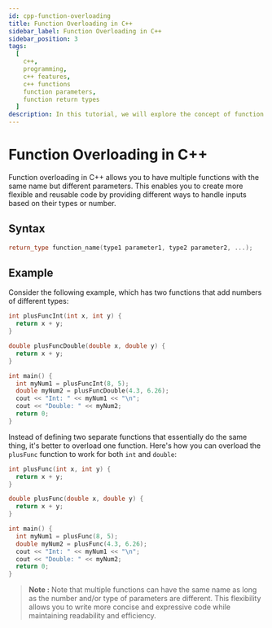 ```yaml
---
id: cpp-function-overloading
title: Function Overloading in C++
sidebar_label: Function Overloading in C++
sidebar_position: 3
tags:
  [
    c++,
    programming,
    c++ features,
    c++ functions
    function parameters,
    function return types
  ]
description: In this tutorial, we will explore the concept of function overloading in the C++ programming language. We'll delve into how to define multiple functions with the same name but different parameter lists. By understanding function overloading, you'll learn how to write cleaner, more concise code and enhance the flexibility and readability of your C++ programs.
---
```


# Function Overloading in C++

Function overloading in C++ allows you to have multiple functions with the same name but different parameters. This enables you to create more flexible and reusable code by providing different ways to handle inputs based on their types or number.

## Syntax

```cpp
return_type function_name(type1 parameter1, type2 parameter2, ...);
```

## Example

Consider the following example, which has two functions that add numbers of different types:

```cpp
int plusFuncInt(int x, int y) {
  return x + y;
}

double plusFuncDouble(double x, double y) {
  return x + y;
}

int main() {
  int myNum1 = plusFuncInt(8, 5);
  double myNum2 = plusFuncDouble(4.3, 6.26);
  cout << "Int: " << myNum1 << "\n";
  cout << "Double: " << myNum2;
  return 0;
}
```

Instead of defining two separate functions that essentially do the same thing, it's better to overload one function. Here's how you can overload the `plusFunc` function to work for both `int` and `double`:

```cpp
int plusFunc(int x, int y) {
  return x + y;
}

double plusFunc(double x, double y) {
  return x + y;
}

int main() {
  int myNum1 = plusFunc(8, 5);
  double myNum2 = plusFunc(4.3, 6.26);
  cout << "Int: " << myNum1 << "\n";
  cout << "Double: " << myNum2;
  return 0;
}
```

> **Note :** Note that multiple functions can have the same name as long as the number and/or type of parameters are different. This flexibility allows you to write more concise and expressive code while maintaining readability and efficiency.